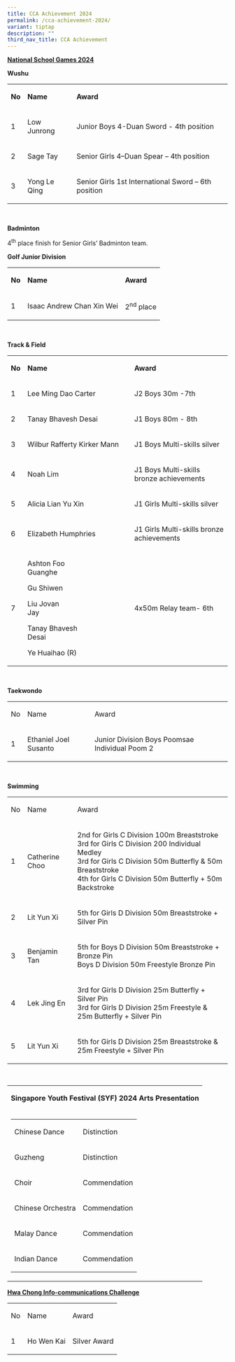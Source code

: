 ```yaml
---
title: CCA Achievement 2024
permalink: /cca-achievement-2024/
variant: tiptap
description: ""
third_nav_title: CCA Achievement
---
```

<p><strong><u>National School Games 2024</u></strong>
</p>
<p><strong>Wushu</strong>
</p>
<table style="minWidth: 75px">
<colgroup>
<col>
<col>
<col>
</colgroup>
<tbody>
<tr>
<td rowspan="1" colspan="1">
<p><strong>No</strong>
</p>
</td>
<td rowspan="1" colspan="1">
<p><strong>Name</strong>
</p>
</td>
<td rowspan="1" colspan="1">
<p><strong>Award</strong>
</p>
</td>
</tr>
<tr>
<td rowspan="1" colspan="1">
<p>1</p>
</td>
<td rowspan="1" colspan="1">
<p>Low Junrong</p>
</td>
<td rowspan="1" colspan="1">
<p>Junior Boys 4-Duan Sword - 4th position</p>
</td>
</tr>
<tr>
<td rowspan="1" colspan="1">
<p>2</p>
</td>
<td rowspan="1" colspan="1">
<p>Sage Tay</p>
</td>
<td rowspan="1" colspan="1">
<p>Senior Girls 4–Duan Spear – 4th position</p>
</td>
</tr>
<tr>
<td rowspan="1" colspan="1">
<p>3</p>
</td>
<td rowspan="1" colspan="1">
<p>Yong Le Qing</p>
</td>
<td rowspan="1" colspan="1">
<p>Senior Girls 1st International Sword – 6th position</p>
</td>
</tr>
</tbody>
</table>
<p>&nbsp;</p>
<p><strong>Badminton</strong>
</p>
<p>4<sup>th</sup> place finish for Senior Girls’ Badminton team.</p>
<p><strong>Golf Junior Division</strong>
</p>
<table style="minWidth: 75px">
<colgroup>
<col>
<col>
<col>
</colgroup>
<tbody>
<tr>
<td rowspan="1" colspan="1">
<p><strong>No</strong>
</p>
</td>
<td rowspan="1" colspan="1">
<p><strong>Name</strong>
</p>
</td>
<td rowspan="1" colspan="1">
<p><strong>Award</strong>
</p>
</td>
</tr>
<tr>
<td rowspan="1" colspan="1">
<p>1</p>
</td>
<td rowspan="1" colspan="1">
<p>Isaac Andrew Chan Xin Wei</p>
</td>
<td rowspan="1" colspan="1">
<p>2<sup>nd</sup> place</p>
</td>
</tr>
</tbody>
</table>
<p>&nbsp;</p>
<p><strong>Track &amp; Field</strong>
</p>
<table style="minWidth: 75px">
<colgroup>
<col>
<col>
<col>
</colgroup>
<tbody>
<tr>
<td rowspan="1" colspan="1">
<p><strong>No</strong>
</p>
</td>
<td rowspan="1" colspan="1">
<p><strong>Name</strong>
</p>
</td>
<td rowspan="1" colspan="1">
<p><strong>Award</strong>
</p>
</td>
</tr>
<tr>
<td rowspan="1" colspan="1">
<p>1</p>
</td>
<td rowspan="1" colspan="1">
<p>Lee Ming Dao Carter</p>
</td>
<td rowspan="1" colspan="1">
<p>J2 Boys 30m -7th</p>
</td>
</tr>
<tr>
<td rowspan="1" colspan="1">
<p>2</p>
</td>
<td rowspan="1" colspan="1">
<p>Tanay Bhavesh Desai</p>
</td>
<td rowspan="1" colspan="1">
<p>J1 Boys 80m - 8th</p>
</td>
</tr>
<tr>
<td rowspan="1" colspan="1">
<p>3</p>
</td>
<td rowspan="1" colspan="1">
<p>Wilbur Rafferty Kirker Mann</p>
</td>
<td rowspan="1" colspan="1">
<p>J1 Boys Multi-skills silver</p>
</td>
</tr>
<tr>
<td rowspan="1" colspan="1">
<p>4</p>
</td>
<td rowspan="1" colspan="1">
<p>Noah Lim</p>
</td>
<td rowspan="1" colspan="1">
<p>J1 Boys Multi-skills bronze achievements</p>
</td>
</tr>
<tr>
<td rowspan="1" colspan="1">
<p>5</p>
</td>
<td rowspan="1" colspan="1">
<p>Alicia Lian Yu Xin</p>
</td>
<td rowspan="1" colspan="1">
<p>J1 Girls Multi-skills silver</p>
</td>
</tr>
<tr>
<td rowspan="1" colspan="1">
<p>6</p>
</td>
<td rowspan="1" colspan="1">
<p>Elizabeth Humphries</p>
</td>
<td rowspan="1" colspan="1">
<p>J1 Girls Multi-skills bronze achievements</p>
</td>
</tr>
<tr>
<td rowspan="1" colspan="1">
<p>7</p>
</td>
<td rowspan="1" colspan="1">
<p>Ashton Foo Guanghe&nbsp;&nbsp;&nbsp;&nbsp;&nbsp;&nbsp;&nbsp;&nbsp;&nbsp;&nbsp;&nbsp;&nbsp;&nbsp;&nbsp;&nbsp;&nbsp;&nbsp;&nbsp;&nbsp;&nbsp;&nbsp;&nbsp;</p>
<p>Gu Shiwen&nbsp;&nbsp;&nbsp;&nbsp;&nbsp;&nbsp;&nbsp;&nbsp;&nbsp;&nbsp;&nbsp;&nbsp;&nbsp;&nbsp;&nbsp;&nbsp;&nbsp;&nbsp;&nbsp;&nbsp;&nbsp;&nbsp;&nbsp;&nbsp;&nbsp;&nbsp;&nbsp;&nbsp;&nbsp;&nbsp;&nbsp;&nbsp;&nbsp;&nbsp;</p>
<p>Liu Jovan Jay&nbsp;&nbsp;&nbsp;&nbsp;&nbsp;&nbsp;&nbsp;&nbsp;&nbsp;&nbsp;&nbsp;&nbsp;&nbsp;&nbsp;&nbsp;&nbsp;&nbsp;&nbsp;&nbsp;&nbsp;&nbsp;&nbsp;&nbsp;&nbsp;&nbsp;&nbsp;&nbsp;&nbsp;&nbsp;&nbsp;&nbsp;&nbsp;&nbsp;&nbsp;&nbsp;&nbsp;</p>
<p>Tanay Bhavesh Desai&nbsp;&nbsp;&nbsp;&nbsp;&nbsp;&nbsp;&nbsp;&nbsp;&nbsp;&nbsp;&nbsp;&nbsp;&nbsp;&nbsp;&nbsp;&nbsp;&nbsp;&nbsp;&nbsp;&nbsp;&nbsp;</p>
<p>Ye Huaihao (R)</p>
</td>
<td rowspan="1" colspan="1">
<p></p>
<p></p>
<p></p>
<p>4x50m Relay team- 6th</p>
</td>
</tr>
</tbody>
</table>
<p>&nbsp;</p>
<p><strong>Taekwondo</strong>
</p>
<table style="minWidth: 75px">
<colgroup>
<col>
<col>
<col>
</colgroup>
<tbody>
<tr>
<td rowspan="1" colspan="1">
<p>No</p>
</td>
<td rowspan="1" colspan="1">
<p>Name</p>
</td>
<td rowspan="1" colspan="1">
<p>Award</p>
</td>
</tr>
<tr>
<td rowspan="1" colspan="1">
<p>1</p>
</td>
<td rowspan="1" colspan="1">
<p>Ethaniel Joel Susanto</p>
</td>
<td rowspan="1" colspan="1">
<p>Junior Division Boys Poomsae Individual Poom 2</p>
</td>
</tr>
</tbody>
</table>
<p>&nbsp;</p>
<p><strong>Swimming</strong>
</p>
<table style="minWidth: 75px">
<colgroup>
<col>
<col>
<col>
</colgroup>
<tbody>
<tr>
<td rowspan="1" colspan="1">
<p>No</p>
</td>
<td rowspan="1" colspan="1">
<p>Name</p>
</td>
<td rowspan="1" colspan="1">
<p>Award</p>
</td>
</tr>
<tr>
<td rowspan="1" colspan="1">
<p>1</p>
</td>
<td rowspan="1" colspan="1">
<p>Catherine Choo</p>
</td>
<td rowspan="1" colspan="1">
<p>2nd for Girls C Division 100m Breaststroke
<br>3rd for Girls C Division 200 Individual Medley
<br>3rd for Girls C Division 50m Butterfly &amp; 50m Breaststroke
<br>4th for Girls C Division 50m Butterfly + 50m Backstroke</p>
</td>
</tr>
<tr>
<td rowspan="1" colspan="1">
<p>2</p>
</td>
<td rowspan="1" colspan="1">
<p>Lit Yun Xi</p>
</td>
<td rowspan="1" colspan="1">
<p>5th for Girls D Division 50m Breaststroke + Silver Pin</p>
</td>
</tr>
<tr>
<td rowspan="1" colspan="1">
<p>3</p>
</td>
<td rowspan="1" colspan="1">
<p>Benjamin Tan</p>
</td>
<td rowspan="1" colspan="1">
<p>5th for Boys D Division 50m Breaststroke + Bronze Pin
<br>Boys D Division 50m Freestyle Bronze Pin</p>
</td>
</tr>
<tr>
<td rowspan="1" colspan="1">
<p>4</p>
</td>
<td rowspan="1" colspan="1">
<p>Lek Jing En</p>
</td>
<td rowspan="1" colspan="1">
<p>3rd for Girls D Division 25m Butterfly + Silver Pin
<br>3rd for Girls D Division 25m Freestyle &amp; 25m Butterfly + Silver Pin</p>
</td>
</tr>
<tr>
<td rowspan="1" colspan="1">
<p>5</p>
</td>
<td rowspan="1" colspan="1">
<p>Lit Yun Xi</p>
</td>
<td rowspan="1" colspan="1">
<p>5th for Girls D Division 25m Breaststroke &amp;&nbsp; 25m Freestyle +
Silver Pin</p>
</td>
</tr>
</tbody>
</table>
<p>&nbsp;</p>
<table style="minWidth: 25px">
<colgroup>
<col>
</colgroup>
<tbody>
<tr>
<td rowspan="1" colspan="1">
<p><strong>Singapore Youth Festival (SYF) 2024 Arts Presentation</strong>
</p>
</td>
</tr>
<tr>
<td rowspan="1" colspan="1">
<p></p>
<table style="minWidth: 50px">
<colgroup>
<col>
<col>
</colgroup>
<tbody>
<tr>
<td rowspan="1" colspan="1">
<p>Chinese Dance</p>
</td>
<td rowspan="1" colspan="1">
<p>Distinction</p>
</td>
</tr>
<tr>
<td rowspan="1" colspan="1">
<p>Guzheng</p>
</td>
<td rowspan="1" colspan="1">
<p>Distinction</p>
</td>
</tr>
<tr>
<td rowspan="1" colspan="1">
<p>Choir</p>
</td>
<td rowspan="1" colspan="1">
<p>Commendation</p>
</td>
</tr>
<tr>
<td rowspan="1" colspan="1">
<p>Chinese Orchestra</p>
</td>
<td rowspan="1" colspan="1">
<p>Commendation</p>
</td>
</tr>
<tr>
<td rowspan="1" colspan="1">
<p>Malay Dance</p>
</td>
<td rowspan="1" colspan="1">
<p>Commendation</p>
</td>
</tr>
<tr>
<td rowspan="1" colspan="1">
<p>Indian Dance</p>
</td>
<td rowspan="1" colspan="1">
<p>Commendation</p>
</td>
</tr>
</tbody>
</table>
<p></p>
</td>
</tr>
</tbody>
</table>
<p><strong><u>Hwa Chong Info-communications Challenge</u></strong>
</p>
<table style="minWidth: 75px">
<colgroup>
<col>
<col>
<col>
</colgroup>
<tbody>
<tr>
<td rowspan="1" colspan="1">
<p>No</p>
</td>
<td rowspan="1" colspan="1">
<p>Name</p>
</td>
<td rowspan="1" colspan="1">
<p>Award</p>
</td>
</tr>
<tr>
<td rowspan="1" colspan="1">
<p>1</p>
</td>
<td rowspan="1" colspan="1">
<p>Ho Wen Kai</p>
</td>
<td rowspan="1" colspan="1">
<p>Silver Award</p>
</td>
</tr>
</tbody>
</table>
<p></p>